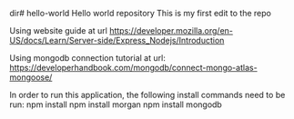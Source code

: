 dir# hello-world
Hello world repository
This is my first edit to the repo

Using website guide at url https://developer.mozilla.org/en-US/docs/Learn/Server-side/Express_Nodejs/Introduction

Using mongodb connection tutorial at url:
https://developerhandbook.com/mongodb/connect-mongo-atlas-mongoose/

In order to run this application, the following install commands need to be run:
npm install
npm install morgan
npm install mongodb